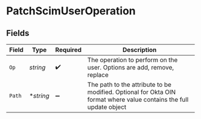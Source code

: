 # PatchScimUserOperation


## Fields

| Field                                                                                                              | Type                                                                                                               | Required                                                                                                           | Description                                                                                                        |
| ------------------------------------------------------------------------------------------------------------------ | ------------------------------------------------------------------------------------------------------------------ | ------------------------------------------------------------------------------------------------------------------ | ------------------------------------------------------------------------------------------------------------------ |
| `Op`                                                                                                               | *string*                                                                                                           | :heavy_check_mark:                                                                                                 | The operation to perform on the user. Options are add, remove, replace                                             |
| `Path`                                                                                                             | **string*                                                                                                          | :heavy_minus_sign:                                                                                                 | The path to the attribute to be modified. Optional for Okta OIN format where value contains the full update object |